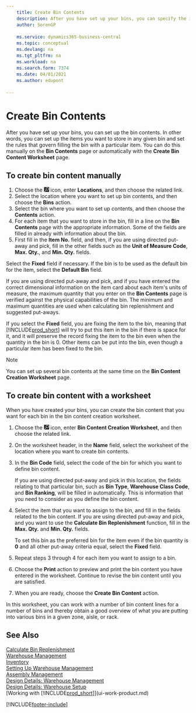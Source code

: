 ```yaml
---
    title: Create Bin Contents
    description: After you have set up your bins, you can specify the items that you want to store in them, and set up rules that control how often bins are refilled.
    author: SorenGP

    ms.service: dynamics365-business-central
    ms.topic: conceptual
    ms.devlang: na
    ms.tgt_pltfrm: na
    ms.workload: na
    ms.search.form: 7374
    ms.date: 04/01/2021
    ms.author: edupont

---
```

# Create Bin Contents

After you have set up your bins, you can set up the bin contents. In other words, you can set up the items you want to store in any given bin and set the rules that govern filling the bin with a particular item. You can do this manually on the **Bin Contents** page or automatically with the **Create Bin Content Worksheet** page.

## To create bin content manually

1. Choose the ![Lightbulb that opens the Tell Me feature.](media/ui-search/search_small.png "Tell me what you want to do") icon, enter **Locations**, and then choose the related link.  
2. Select the location where you want to set up bin contents,  and then choose the **Bins** action.  
3. Select the bin where you want to set up contents, and then choose the **Contents** action.  
4. For each item that you want to store in the bin, fill in a line on the **Bin Contents** page with the appropriate information. Some of the fields are filled in already with information about the bin.  
5. First fill in the **Item No.** field, and then, if you are using directed put-away and pick, fill in the other fields such as the **Unit of Measure Code**, **Max. Qty.**, and **Min. Qty.** fields.  

Select the **Fixed** field if necessary. If the bin is to be used as the default bin for the item, select the **Default Bin** field.  

If you are using directed put-away and pick, and if you have entered the correct dimensional information on the item card about each item's units of measure, the maximum quantity that you enter on the **Bin Contents** page is verified against the physical capabilities of the bin. The minimum and maximum quantities are used when calculating bin replenishment and suggested put-aways.  

If you select the **Fixed** field, you are fixing the item to the bin, meaning that [!INCLUDE[prod_short](includes/prod_short.md)] will try to put this item in the bin if there is space for it, and it will preserve the record fixing the item to the bin even when the quantity in the bin is 0. Other items can be put into the bin, even though a particular item has been fixed to the bin.  

> [!NOTE]  
> You can set up several bin contents at the same time on the **Bin Content Creation Worksheet** page.  

## To create bin content with a worksheet

When you have created your bins, you can create the bin content that you want for each bin in the bin content creation worksheet.

1. Choose the ![Lightbulb that opens the Tell Me feature.](media/ui-search/search_small.png "Tell me what you want to do") icon, enter **Bin Content Creation Worksheet**, and then choose the related link.  
2. On the worksheet header, in the **Name** field, select the worksheet of the location where you want to create bin contents.  
3. In the **Bin Code** field, select the code of the bin for which you want to define bin content.  

    If you are using directed put-away and pick in this location, the fields relating to that particular bin, such as **Bin Type**, **Warehouse Class Code**, and **Bin Ranking**, will be filled in automatically. This is information that you need to consider as you define the bin content.  
4. Select the item that you want to assign to the bin, and fill in the fields related to the bin content. If you are using directed put-away and pick, and you want to use the **Calculate Bin Replenishment** function, fill in the **Max. Qty.** and **Min. Qty.** fields.  

    To set this bin as the preferred bin for the item even if the bin quantity is **0** and all other put-away criteria equal, select the **Fixed** field.  
5. Repeat steps 3 through 4 for each item you want to assign to a bin.  
6. Choose the **Print** action to preview and print the bin content you have entered in the worksheet. Continue to revise the bin content until you are satisfied.  
7. When you are ready, choose the **Create Bin Content** action.  

In this worksheet, you can work with a number of bin content lines for a number of bins and thereby obtain a good overview of what you are putting into various bins in a given zone, aisle, or rack.  

## See Also

[Calculate Bin Replenishment](warehouse-how-to-calculate-bin-replenishment.md)  
[Warehouse Management](warehouse-manage-warehouse.md)  
[Inventory](inventory-manage-inventory.md)  
[Setting Up Warehouse Management](warehouse-setup-warehouse.md)  
[Assembly Management](assembly-assemble-items.md)  
[Design Details: Warehouse Management](design-details-warehouse-management.md)  
[Design Details: Warehouse Setup](design-details-warehouse-setup.md)  
[Working with [!INCLUDE[prod_short](includes/prod_short.md)]](ui-work-product.md)


[!INCLUDE[footer-include](includes/footer-banner.md)]